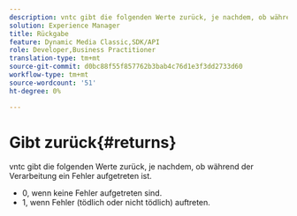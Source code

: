 ```yaml
---
description: vntc gibt die folgenden Werte zurück, je nachdem, ob während der Verarbeitung ein Fehler aufgetreten ist.
solution: Experience Manager
title: Rückgabe
feature: Dynamic Media Classic,SDK/API
role: Developer,Business Practitioner
translation-type: tm+mt
source-git-commit: d0bc88f55f857762b3bab4c76d1e3f3dd2733d60
workflow-type: tm+mt
source-wordcount: '51'
ht-degree: 0%

---
```



# Gibt zurück{#returns}

vntc gibt die folgenden Werte zurück, je nachdem, ob während der Verarbeitung ein Fehler aufgetreten ist.

* 0, wenn keine Fehler aufgetreten sind.
* 1, wenn Fehler (tödlich oder nicht tödlich) auftreten.


